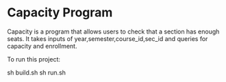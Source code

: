 # Capacity Program

Capacity is a program that allows users to check that a section has enough seats. It takes inputs of year,semester,course_id,sec_id and queries for capacity and enrollment. 

To run this project:

sh build.sh
sh run.sh
